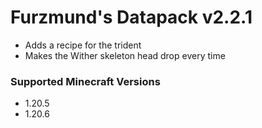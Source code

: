 # Furzmund's Datapack v2.2.1
- Adds a recipe for the trident
- Makes the Wither skeleton head drop every time

### Supported Minecraft Versions
- 1.20.5
- 1.20.6
